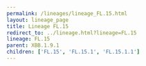 ```yaml
---
permalink: /lineages/lineage_FL.15.html
layout: lineage_page
title: Lineage FL.15
redirect_to: ../lineage.html?lineage=FL.15
lineage: FL.15
parent: XBB.1.9.1
children: ['FL.15', 'FL.15.1', 'FL.15.1.1']
---
```

